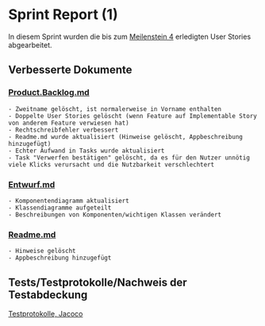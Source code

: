 # Sprint Report (1)

In diesem Sprint wurden die bis zum [Meilenstein 4](https://sopra.informatik.uni-stuttgart.de/sopra-ws1617/sopra-team-16/milestones/1) erledigten User Stories abgearbeitet.



## Verbesserte Dokumente
### [Product.Backlog.md](/doc/Product.Backlog.md)
    - Zweitname gelöscht, ist normalerweise in Vorname enthalten
    - Doppelte User Stories gelöscht (wenn Feature auf Implementable Story von anderem Feature verwiesen hat)
    - Rechtschreibfehler verbessert
    - Readme.md wurde aktualisiert (Hinweise gelöscht, Appbeschreibung hinzugefügt)
    - Echter Aufwand in Tasks wurde aktualisiert
    - Task "Verwerfen bestätigen" gelöscht, da es für den Nutzer unnötig viele Klicks verursacht und die Nutzbarkeit verschlechtert
    
### [Entwurf.md](./doc/Entwurf.md)
    - Komponentendiagramm aktualisiert
    - Klassendiagramme aufgeteilt
    - Beschreibungen von Komponenten/wichtigen Klassen verändert
    
### [Readme.md](../Readme.md)
    - Hinweise gelöscht
    - Appbeschreibung hinzugefügt

## Tests/Testprotokolle/Nachweis der Testabdeckung

[Testprotokolle, Jacoco](reports/)